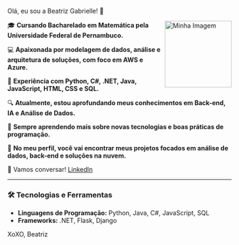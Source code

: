 <p>Olá, eu sou a Beatriz Gabrielle! 👋</p>
<img src="https://github.com/BeatrizBGSoares/BeatrizSoares/blob/main/gifmaker_me.gif?raw=true" alt="Minha Imagem" width="150" style="float: right; margin-left: 10px;">

🎓 **Cursando Bacharelado em Matemática pela Universidade Federal de Pernambuco.**

💻 **Apaixonada por modelagem de dados, análise e arquitetura de soluções, com foco em AWS e Azure.**

🔧 **Experiência com Python, C#, .NET, Java, JavaScript, HTML, CSS e SQL.**

🔍 **Atualmente, estou aprofundando meus conhecimentos em Back-end, IA e Análise de Dados.**

🌱 **Sempre aprendendo mais sobre novas tecnologias e boas práticas de programação.**

📂 **No meu perfil, você vai encontrar meus projetos focados em análise de dados, back-end e soluções na nuvem.**

💬 Vamos conversar! [LinkedIn](https://www.linkedin.com/in/beatriz-gabrielle-/)

---

### 🛠️ Tecnologias e Ferramentas

- **Linguagens de Programação:** Python, Java, C#, JavaScript, SQL
- **Frameworks:** .NET, Flask, Django

<p>XoXO, Beatriz</p>

